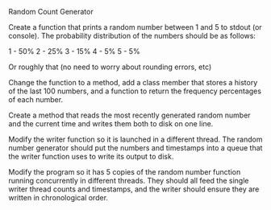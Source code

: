 Random Count Generator

Create a function that prints a random number between 1 and 5 to stdout (or console). The probability distribution of the numbers should be as follows:

1 - 50%
2 - 25%
3 - 15%
4 - 5%
5 - 5%

Or roughly that (no need to worry about rounding errors, etc)

Change the function to a method, add a class member that stores a history of the last 100 numbers, and a function to return the frequency percentages of each number.

Create a method that reads the most recently generated random number and the current time and writes them both to disk on one line.

Modify the writer function so it is launched in a different thread. The random number generator should put the numbers and timestamps into a queue that the writer function uses to write its output to disk.

Modify the program so it has 5 copies of the random number function running concurrently in different threads. They should all feed the single writer thread counts and timestamps, and the writer should ensure they are written in chronological order.


